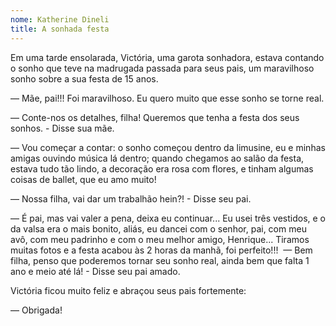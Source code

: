 ```yaml
---
nome: Katherine Dineli
title: A sonhada festa
---
```


Em uma tarde ensolarada, Victória, uma garota sonhadora, estava contando o sonho que teve na madrugada passada para seus pais, um maravilhoso sonho sobre a sua festa de 15 anos.

— Mãe, pai!!! Foi maravilhoso. Eu quero muito que esse sonho se torne real.

— Conte-nos os detalhes, filha! Queremos que tenha a festa dos seus sonhos. - Disse sua mãe.

— Vou começar a contar: o sonho começou dentro da limusine, eu e minhas amigas ouvindo música lá dentro; quando chegamos ao salão da festa, estava tudo tão lindo, a decoração era rosa com flores, e tinham algumas coisas de ballet, que eu amo muito!

— Nossa filha, vai dar um trabalhão hein?! - Disse seu pai.

— É pai, mas vai valer a pena, deixa eu continuar... Eu usei três vestidos, e o da valsa era o mais bonito, aliás, eu dancei com o senhor, pai, com meu avô, com meu padrinho e com o meu melhor amigo, Henrique... Tiramos muitas fotos e a festa acabou às 2 horas da manhã, foi perfeito!!! 
— Bem filha, penso que poderemos tornar seu sonho real, ainda bem que falta 1 ano e meio até lá! - Disse seu pai amado.

Victória ficou muito feliz e abraçou seus pais fortemente:

— Obrigada!




